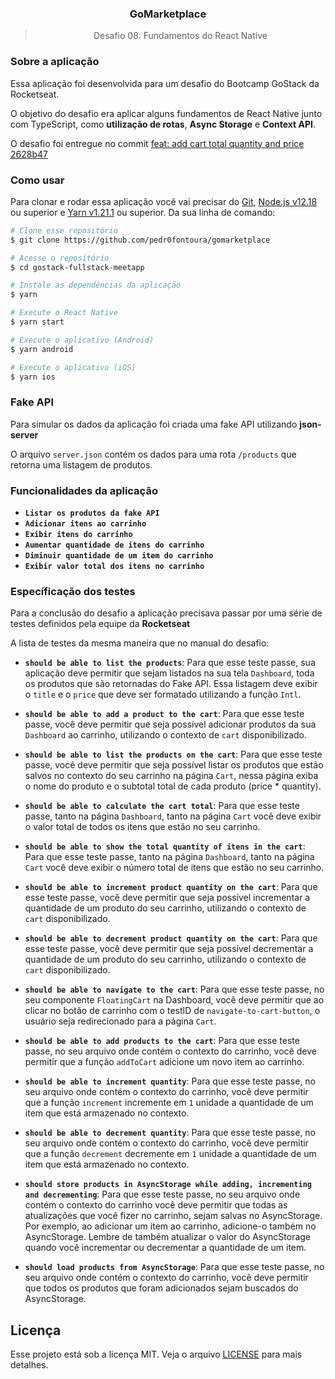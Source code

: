 <h3 align="center">GoMarketplace</h3>
<blockquote align="center">Desafio 08: Fundamentos do React Native</blockquote>

### Sobre a aplicação
Essa aplicação foi desenvolvida para um desafio do Bootcamp GoStack da Rocketseat.

O objetivo do desafio era aplicar alguns fundamentos de React Native junto com TypeScript, como **utilização de rotas**, **Async Storage** e **Context API**.

O desafio foi entregue no commit [feat: add cart total quantity and price 2628b47](https://github.com/pedr0fontoura/gomarketplace/commit/2628b4738ab754acb75b29812223dd39b848c56b)

### Como usar
Para clonar e rodar essa aplicação você vai precisar do [Git](https://git-scm.com), [Node.js v12.18](https://nodejs.org) ou superior e [Yarn v1.21.1](https://yarnpkg.com) ou superior. Da sua linha de comando:
```bash
# Clone esse repositório
$ git clone https://github.com/pedr0fontoura/gomarketplace

# Acesse o repositório
$ cd gostack-fullstack-meetapp

# Instale as dependências da aplicação
$ yarn

# Execute o React Native
$ yarn start

# Execute o aplicativo (Android)
$ yarn android

# Execute o aplicativo (iOS)
$ yarn ios
```

### Fake API
Para simular os dados da aplicação foi criada uma fake API utilizando **json-server**

O arquivo `server.json` contém os dados para uma rota `/products` que retorna uma listagem de produtos.

### Funcionalidades da aplicação
- **`Listar os produtos da fake API`**
- **`Adicionar itens ao carrinho`**
-  **`Exibir itens do carrinho`**
-  **`Aumentar quantidade de itens do carrinho`**
- **`Diminuir quantidade de um item do carrinho`**
- **`Exibir valor total dos itens no carrinho`**

### Específicação dos testes
Para a conclusão do desafio a aplicação precisava passar por uma série de testes definidos pela equipe da **Rocketseat**

A lista de testes da mesma maneira que no manual do desafio:
-   **`should be able to list the products`**: Para que esse teste passe, sua aplicação deve permitir que sejam listados na sua tela  `Dashboard`, toda os produtos que são retornadas do Fake API. Essa listagem deve exibir o  `title`  e o  `price`  que deve ser formatado utilizando a função  `Intl`.

-   **`should be able to add a product to the cart`**: Para que esse teste passe, você deve permitir que seja possível adicionar produtos da sua  `Dashboard`  ao carrinho, utilizando o contexto de  `cart`  disponibilizado.

-   **`should be able to list the products on the cart`**: Para que esse teste passe, você deve permitir que seja possível listar os produtos que estão salvos no contexto do seu carrinho na página  `Cart`, nessa página exiba o nome do produto e o subtotal total de cada produto (price * quantity).

-   **`should be able to calculate the cart total`**: Para que esse teste passe, tanto na página  `Dashboard`, tanto na página  `Cart`  você deve exibir o valor total de todos os itens que estão no seu carrinho.

-   **`should be able to show the total quantity of itens in the cart`**: Para que esse teste passe, tanto na página  `Dashboard`, tanto na página  `Cart`  você deve exibir o número total de itens que estão no seu carrinho.

-   **`should be able to increment product quantity on the cart`**: Para que esse teste passe, você deve permitir que seja possível incrementar a quantidade de um produto do seu carrinho, utilizando o contexto de  `cart`  disponibilizado.

-   **`should be able to decrement product quantity on the cart`**: Para que esse teste passe, você deve permitir que seja possível decrementar a quantidade de um produto do seu carrinho, utilizando o contexto de  `cart`  disponibilizado.

-   **`should be able to navigate to the cart`**: Para que esse teste passe, no seu componente  `FloatingCart`  na Dashboard, você deve permitir que ao clicar no botão de carrinho com o testID de  `navigate-to-cart-button`, o usuário seja redirecionado para a página  `Cart`.

-   **`should be able to add products to the cart`**: Para que esse teste passe, no seu arquivo onde contém o contexto do carrinho, você deve permitir que a função  `addToCart`  adicione um novo item ao carrinho.

-   **`should be able to increment quantity`**: Para que esse teste passe, no seu arquivo onde contém o contexto do carrinho, você deve permitir que a função  `increment`  incremente em  `1`  unidade a quantidade de um item que está armazenado no contexto.

-   **`should be able to decrement quantity`**: Para que esse teste passe, no seu arquivo onde contém o contexto do carrinho, você deve permitir que a função  `decrement`  decremente em  `1`  unidade a quantidade de um item que está armazenado no contexto.

-   **`should store products in AsyncStorage while adding, incrementing and decrementing`**: Para que esse teste passe, no seu arquivo onde contém o contexto do carrinho você deve permitir que todas as atualizações que você fizer no carrinho, sejam salvas no AsyncStorage. Por exemplo, ao adicionar um item ao carrinho, adicione-o também no AsyncStorage. Lembre de também atualizar o valor do AsyncStorage quando você incrementar ou decrementar a quantidade de um item.

-   **`should load products from AsyncStorage`**: Para que esse teste passe, no seu arquivo onde contém o contexto do carrinho, você deve permitir que todos os produtos que foram adicionados sejam buscados do AsyncStorage.

## Licença

Esse projeto está sob a licença MIT. Veja o arquivo [LICENSE](LICENSE) para mais detalhes.
